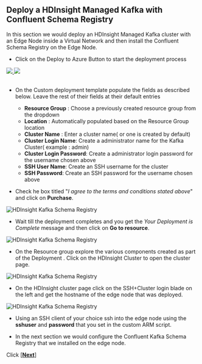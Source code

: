 ## Deploy a HDInsight Managed Kafka with Confluent Schema Registry 

In this section we would deploy an HDInsight Managed Kafka  cluster with an Edge Node inside a Virtual Network and then install the Confluent Schema Registry on the Edge Node.  

- Click on the Deploy to Azure Button to start the deployment process

<a href="https://portal.azure.com/#create/Microsoft.Template/uri/https%3A%2F%2Fraw.githubusercontent.com%2Fnikkh%2Fjanuary%2Fmaster%2Fazuredeploy.json" target="_blank">
    <img src="http://azuredeploy.net/deploybutton.png"/>
</a><a href="http://armviz.io/#/?load=https://raw.githubusercontent.com/nikkh/january/master/azuredeploy.json" target="_blank">
  <img src="http://armviz.io/visualizebutton.png"/>
</a>

</br>
</br>

 - On the Custom deployment template populate the fields as described below. Leave the rest of their fields at their default entries
    -  **Resource Group** : Choose a previously created resource group from the dropdown
    - **Location** : Automatically populated based on the Resource Group location 
    - **Cluster Name** : Enter a cluster name( or one is created by default)
    - **Cluster Login Name**: Create a administrator name for the Kafka Cluster( example : admin) 
    - **Cluster Login Password**: Create a administrator login password for the username chosen above
    - **SSH User Name**: Create an SSH username for the cluster
    - **SSH Password**: Create an SSH password for the username chosen above

- Check he box titled "*I agree to the terms and conditions stated above*" and click on **Purchase**. 
    
![HDInsight Kafka Schema Registry](https://github.com/nikkh/january/blob/master/images/Pic2.png)

- Wait till the deployment completes and you get the *Your Deployment is Complete* message and then click on  **Go to resource**.

![HDInsight Kafka Schema Registry](https://github.com/nikkh/january/blob/master/images/Pic3.png)

- On the Resource group explore the various components created as part of the Deployment . Click on the HDInsight Cluster to open the cluster page. 

![HDInsight Kafka Schema Registry](https://github.com/nikkh/january/blob/master/images/Pic4.png)

- On the HDInsight cluster page click on the SSH+Cluster login blade on the left and get the hostname of the edge node that was deployed.

![HDInsight Kafka Schema Registry](https://github.com/nikkh/january/blob/master/images/Pic5.png)

- Using an SSH client of your choice ssh into the edge node using the **sshuser** and **password** that you set in the custom ARM script. 

- In the next section we would configure the Confluent Kafka Schema Registry that we installed on the edge node.  

Click [**[Next](https://github.com/nikkh/january/blob/master/ConfigureSchemaRegistry.md)**]
<!--stackedit_data:
eyJoaXN0b3J5IjpbLTQyMjc3MTUzLC0xOTgxMzU5MTksMTM0Mz
EyMjI0NCw5NzIzNDg5MTQsMTc4NDI0ODMyNiwtMTA4MTk0OTQz
NywtMzc2NjQxMDE5LC0xOTQ2NTk4MDAyLDEyMzk2MjUwMzUsMT
Y3NDQxNTQ2M119
-->
